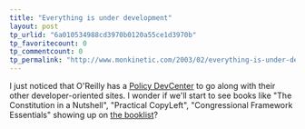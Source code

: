 ```yaml
---
title: "Everything is under development"
layout: post
tp_urlid: "6a010534988cd3970b0120a55ce1d3970b"
tp_favoritecount: 0
tp_commentcount: 0
tp_permalink: "http://www.monkinetic.com/2003/02/everything-is-under-development.html"
---
```

I just noticed that O&#39;Reilly has a <a href="http://www.oreillynet.com/policy/">Policy DevCenter</a> to go along with their  other developer-oriented sites. I wonder if we&#39;ll start to see books like &quot;The Constitution in a Nutshell&quot;, &quot;Practical CopyLeft&quot;, &quot;Congressional Framework Essentials&quot; showing up on <a href="http://www.oreilly.com/catalog/prdindex.html">the booklist</a>?
